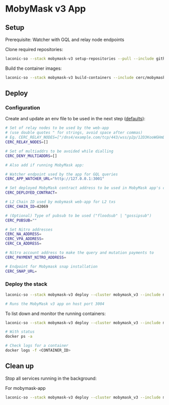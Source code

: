 # MobyMask v3 App

## Setup

Prerequisite: Watcher with GQL and relay node endpoints

Clone required repositories:

```bash
laconic-so --stack mobymask-v3 setup-repositories --pull --include github.com/cerc-io/mobymask-ui
```

Build the container images:

```bash
laconic-so --stack mobymask-v3 build-containers --include cerc/mobymask-ui
```

## Deploy

### Configuration

Create and update an env file to be used in the next step ([defaults](../../config/watcher-mobymask-v3/mobymask-params.env)):

  ```bash
  # Set of relay nodes to be used by the web-app
  # (use double quotes " for strings, avoid space after commas)
  # Eg. CERC_RELAY_NODES=["/dns4/example.com/tcp/443/wss/p2p/12D3KooWGHmDDCc93XUWL16FMcTPCGu2zFaMkf67k8HZ4gdQbRDr"]
  CERC_RELAY_NODES=[]

  # Set of multiaddrs to be avoided while dialling
  CERC_DENY_MULTIADDRS=[]

  # Also add if running MobyMask app:

  # Watcher endpoint used by the app for GQL queries
  CERC_APP_WATCHER_URL="http://127.0.0.1:3001"

  # Set deployed MobyMask contract address to be used in MobyMask app's config
  CERC_DEPLOYED_CONTRACT=

  # L2 Chain ID used by mobymask web-app for L2 txs
  CERC_CHAIN_ID=42069

  # (Optional) Type of pubsub to be used ("floodsub" | "gossipsub")
  CERC_PUBSUB=""

  # Set Nitro addresses
  CERC_NA_ADDRESS=
  CERC_VPA_ADDRESS=
  CERC_CA_ADDRESS=

  # Nitro account address to make the query and mutation payments to
  CERC_PAYMENT_NITRO_ADDRESS=

  # Endpoint for Mobymask snap installation
  CERC_SNAP_URL=
  ```

### Deploy the stack

```bash
laconic-so --stack mobymask-v3 deploy --cluster mobymask_v3 --include mobymask-app-v3 --env-file <PATH_TO_ENV_FILE> up

# Runs the MobyMask v3 app on host port 3004
```

To list down and monitor the running containers:

```bash
laconic-so --stack mobymask-v3 deploy --cluster mobymask_v3 --include mobymask-v3-app ps

# With status
docker ps -a

# Check logs for a container
docker logs -f <CONTAINER_ID>
```

## Clean up

Stop all services running in the background:

For mobymask-app
```bash
laconic-so --stack mobymask-v3 deploy --cluster mobymask_v3 --include mobymask-app-v3 down
```
